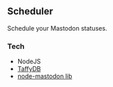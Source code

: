 ## Scheduler

Schedule your Mastodon statuses.


### Tech


- NodeJS
- [TaffyDB](https://github.com/typicaljoe/taffydb)
- [node-mastodon lib](https://github.com/jessicahayley/node-mastodon)